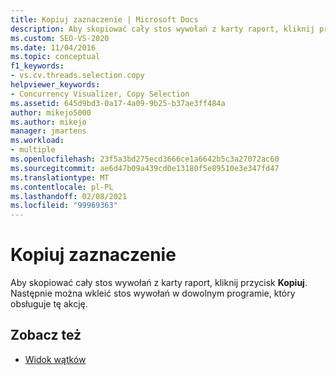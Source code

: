 ```yaml
---
title: Kopiuj zaznaczenie | Microsoft Docs
description: Aby skopiować cały stos wywołań z karty raport, kliknij przycisk Kopiuj. Następnie można wkleić stos wywołań w dowolnym programie, który obsługuje tę akcję.
ms.custom: SEO-VS-2020
ms.date: 11/04/2016
ms.topic: conceptual
f1_keywords:
- vs.cv.threads.selection.copy
helpviewer_keywords:
- Concurrency Visualizer, Copy Selection
ms.assetid: 645d9bd3-0a17-4a09-9b25-b37ae3ff484a
author: mikejo5000
ms.author: mikejo
manager: jmartens
ms.workload:
- multiple
ms.openlocfilehash: 23f5a3bd275ecd3666ce1a6642b5c3a27072ac60
ms.sourcegitcommit: ae6d47b09a439cd0e13180f5e89510e3e347fd47
ms.translationtype: MT
ms.contentlocale: pl-PL
ms.lasthandoff: 02/08/2021
ms.locfileid: "99969363"
---
```

# <a name="copy-selection"></a>Kopiuj zaznaczenie
Aby skopiować cały stos wywołań z karty raport, kliknij przycisk **Kopiuj**. Następnie można wkleić stos wywołań w dowolnym programie, który obsługuje tę akcję.

## <a name="see-also"></a>Zobacz też
- [Widok wątków](../profiling/threads-view-parallel-performance.md)